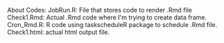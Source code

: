 About Codes:
JobRun.R: File that stores code to render .Rmd file
Check1.Rmd: Actual .Rmd code where I'm trying to create data frame.
Cron_Rmd.R: R code using taskscheduleR package to schedule .Rmd file. 
Check1.html: actual html output file.

